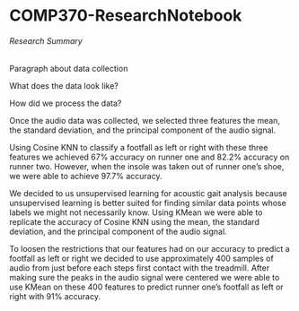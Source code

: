 # COMP370-ResearchNotebook

###### Research Summary
Paragraph about data collection

What does the data look like?

How did we process the data?

Once the audio data was collected, we selected three features the mean, the standard deviation, and the principal component of the audio signal.

Using Cosine KNN to classify a footfall as left or right with these three features we achieved 67% accuracy on runner one and 82.2% accuracy on runner two. However, when the insole was taken out of runner one’s shoe, we were able to achieve 97.7% accuracy.

We decided to us unsupervised learning for acoustic gait analysis because unsupervised learning is better suited for finding similar data points whose labels we might not necessarily know. Using KMean we were able to replicate the accuracy of Cosine KNN using the mean, the standard deviation, and the principal component of the audio signal.

To loosen the restrictions that our features had on our accuracy to predict a footfall as left or right we decided to use approximately 400 samples of audio from just before each steps first contact with the treadmill. After making sure the peaks in the audio signal were centered we were able to use KMean on these 400 features to predict runner one’s footfall as left or right with 91% accuracy.
